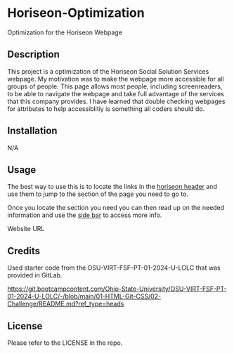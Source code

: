 # Horiseon-Optimization
Optimization for the Horiseon Webpage

## Description

This project is a optimization of the Horiseon Social Solution Services webpage. My motivation was to make the webpage more accessible for all groups of people. This page allows most people, including screenreaders, to be able to navigate the webpage and take full advantage of the services that this company provides. I have learned that double checking webpages for attributes to help accessiblitiy is something all coders should do.

## Installation

N/A

## Usage

The best way to use this is to locate the links in the [horiseon header](images/screenshot.png) and use them to jump to the section of the page you need to go to.

Once you locate the section you need you can then read up on the needed information and use the [side bar](images/screenshot1.png) to access more info.

Website URL

## Credits

Used starter code from the OSU-VIRT-FSF-PT-01-2024-U-LOLC that was provided in GitLab.


https://git.bootcampcontent.com/Ohio-State-University/OSU-VIRT-FSF-PT-01-2024-U-LOLC/-/blob/main/01-HTML-Git-CSS/02-Challenge/README.md?ref_type=heads

## License

Please refer to the LICENSE in the repo.




